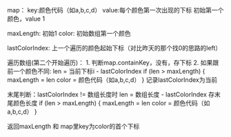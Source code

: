 
map： 
    key:颜色代码（如a,b,c,d）
    value:每个颜色第一次出现的下标
初始第一个颜色，value 1

maxLength: 初始1
color: 初始数组第一个颜色

lastColorIndex: 上一个遍历的颜色起始下标（对比昨天的那个找0的思路的left）

遍历数组(第二个开始遍历)：
    1. 判断map.containKey，没有，存下标
    2. 如果跟前一个颜色不同:
        len = 当前下标i - lastColorIndex
        if (len > maxLength) {
            maxLength = len
            color = 颜色代码（如a,b,c,d）
        }
        记录lastColorIndex为当前

末尾判断：lastColorIndex != 数组长度时
            len = 数组长度 - lastColorIndex 存末尾颜色长度
            if (len > maxLength) {
                maxLength = len
                color = 颜色代码（如a,b,c,d）
            }

返回maxLength 和 map里key为color的首个下标
